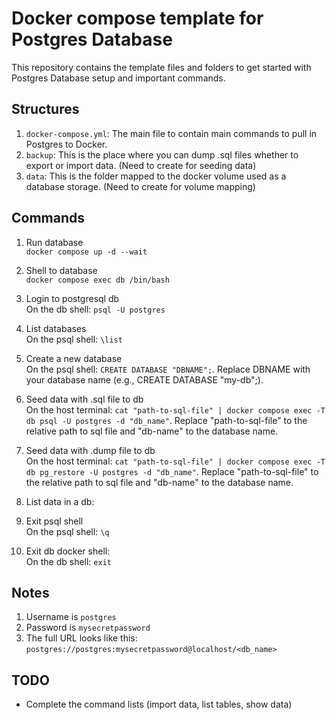 # Docker compose template for Postgres Database
This repository contains the template files and folders to get started with Postgres Database setup and important commands.

## Structures
1. `docker-compose.yml`: The main file to contain main commands to pull in Postgres to Docker.
2. `backup`: This is the place where you can dump .sql files whether to export or import data. (Need to create for seeding data)
3. `data`: This is the folder mapped to the docker volume used as a database storage. (Need to create for volume mapping)

## Commands 
1. Run database <br/>
`docker compose up -d --wait`
2. Shell to database <br/>
`docker compose exec db /bin/bash`
3. Login to postgresql db <br/>
On the db shell: `psql -U postgres`
4. List databases <br/>
On the psql shell: `\list`
5. Create a new database <br/>
On the psql shell: `CREATE DATABASE "DBNAME";`. Replace DBNAME with your database name (e.g., CREATE DATABASE "my-db";).
6. Seed data with .sql file to db <br/>
On the host terminal: `cat "path-to-sql-file" | docker compose exec -T db psql -U postgres -d "db_name"`. Replace "path-to-sql-file" to the relative path to sql file and "db-name" to the database name.
7. Seed data with .dump file to db <br/>
On the host terminal: `cat "path-to-sql-file" | docker compose exec -T db pg_restore -U postgres -d "db_name"`. Replace "path-to-sql-file" to the relative path to sql file and "db-name" to the database name.
8. List data in a db:

9. Exit psql shell <br/>
On the psql shell: `\q`
10. Exit db docker shell: <br/>
On the db shell: `exit`

## Notes
1. Username is `postgres`
2. Password is `mysecretpassword`
3. The full URL looks like this: `postgres://postgres:mysecretpassword@localhost/<db_name>`

## TODO
- Complete the command lists (import data, list tables, show data)